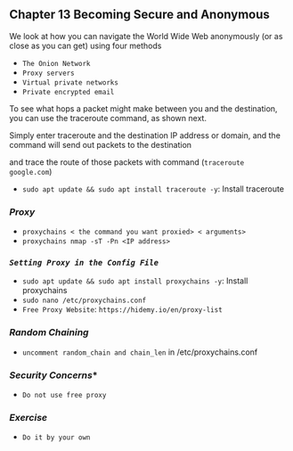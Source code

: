 ## Chapter 13 Becoming Secure and Anonymous

We look at how you can navigate the World Wide Web anonymously (or as close as you can get) using four methods

- `The Onion Network`
- `Proxy servers`
- `Virtual private networks`
- `Private encrypted email`

To see what hops a packet might make between you and the destination, you can use the traceroute command, as shown next. 

Simply enter traceroute and the destination IP address or domain, and the command will send out packets to the destination 

and trace the route of those packets with command (`traceroute google.com`)

- `sudo apt update && sudo apt install traceroute -y`: Install traceroute

### *Proxy*
- `proxychains < the command you want proxied> < arguments>`
- `proxychains nmap -sT -Pn <IP address>`

### *`Setting Proxy in the Config File`*
- `sudo apt update && sudo apt install proxychains -y`: Install proxychains
- `sudo nano /etc/proxychains.conf`
- `Free Proxy Website`: `https://hidemy.io/en/proxy-list`

### *Random Chaining* 
- `uncomment random_chain and chain_len` in /etc/proxychains.conf  

### *Security Concerns** 
- `Do not use free proxy`

### *Exercise* 
- `Do it by your own`
